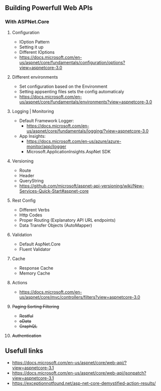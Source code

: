 ## Building Powerfull Web APIs
### With ASPNet.Core


1. Configuration
    - IOption Pattern
    - Setting it up
    - Different IOptions
    - https://docs.microsoft.com/en-us/aspnet/core/fundamentals/configuration/options?view=aspnetcore-3.0

1. Different environments
    - Set configuration based on the Environment
    - Setting appsenting files sets the config automaticaly
    - https://docs.microsoft.com/en-us/aspnet/core/fundamentals/environments?view=aspnetcore-3.0

1. Logging | Monitoring
    - Default Framework Logger:
        - https://docs.microsoft.com/en-us/aspnet/core/fundamentals/logging/?view=aspnetcore-3.0
    - App Insights:
        - https://docs.microsoft.com/en-us/azure/azure-monitor/app/ilogger
        - Microsoft.ApplicationInsights.AspNet SDK

1. Versioning
    - Route
    - Header
    - QueryString
    - https://github.com/microsoft/aspnet-api-versioning/wiki/New-Services-Quick-Start#aspnet-core

1. Rest Config
    - Different Verbs
    - Http Codes
    - Proper Routing (Explanatory API URL endpoints)
    - Data Transfer Objects (AutoMapper)

1. Validation
    - Default AspNet.Core
    - Fluent Validator

1. Cache
    - Response Cache
    - Memory Cache

1. Actions
    - https://docs.microsoft.com/en-us/aspnet/core/mvc/controllers/filters?view=aspnetcore-3.0

1. ~~Paging Sorting Filtering~~
    - ~~Restful~~
    - ~~oData~~
    - ~~GraphQL~~

1. ~~Authentication~~

## Usefull links
- https://docs.microsoft.com/en-us/aspnet/core/web-api/?view=aspnetcore-3.1
- https://docs.microsoft.com/en-us/aspnet/core/web-api/jsonpatch?view=aspnetcore-3.1
- https://exceptionnotfound.net/asp-net-core-demystified-action-results/

